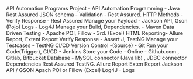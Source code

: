 API Automation Programs
Project - API Automation
Programming - Java
Rest Assured
JSON schema - Validation - Rest Assured.
HTTP Methods -
Verify Response - Rest Assured
Manage your Payload - Jackson API, Gson (Pojo)
Logs - Log4J
Manage your Build, Dependencies. - Maven
Data Driven Testing - Apache POI, Fillow - 3rd. (Excel)
HTML Reporting- Allure Report, Extent Report
Verify Response - Assert J, TestNG
Manage your Testcases - TestNG
CI/CD
Version Control -(Source) - Git
Run your Code(Trigger), CI/CD - Jenkins
Store your Code - Online - ﻿Github.com , Gitlab, Bitbucket
Database - MySQL connector (Java lib) , JDBC connector
Dependencies
Rest Assured
TestNG.
Allure Report
Exten Report
Jackson API / GSON
Apach POI or Fillow (Excel)
Log4J - Logs
